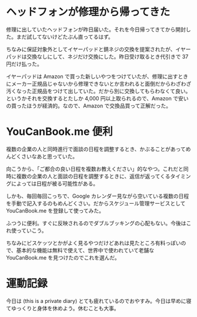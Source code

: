 # ヘッドフォンが修理から帰ってきた
修理に出していたヘッドフォンが昨日届いた。それを今日帰ってきてから開封した。まだ試してないけどたぶん直ってるはず。

ちなみに保証対象外としてイヤーパッドと錆ネジの交換を提案されたが、イヤーパッドは交換なしにして、ネジだけ交換にした。昨日受け取るとき代引きで 37 円だけ払った。

イヤーパッドは Amazon で買った新しいやつをつけていたが、修理に出すときにメーカー正規品じゃないから修理できないとか言われると面倒だからわざわざ汚くなった正規品をつけて出していた。だから別に交換してもらわなくて良い。というかそれを交換するとたしか 4,000 円以上取られるので、Amazon で安いの買ったほうが経済的。なので、Amazon で交換品買って正解だった。

# YouCanBook.me 便利
複数の企業の人と同時進行で面談の日程を調整するとき、かぶることがあってめんどくさいなあと思っていた。

向こうから、「ご都合の良い日程を複数お教えください」的なやつ。これだと同時に複数の企業の人と面談の日程を調整するときに、返信が返ってくるタイミングによっては日程が被る可能性がある。

しかも、毎回毎回こっちで、Google カレンダー見ながら空いている複数の日程を手動で記入するのもめんどくさい。だからスケジュール管理サービスとして YouCanBook.me を登録して使ってみた。

ふつうに便利。すぐに反映されるのでダブルブッキングの心配もない。今後はこれ使っていこう。

ちなみにビスケッツとかがよく見るやつだけどあれは見たところ有料っぽいので、基本的な機能は無料で使えて、世界中で使われていて老舗な YouCanBook.me を見つけたのでこれを選んだ。



# 運動記録
今日は (this is a private diary) とても疲れているのでおやすみ。今日は早めに寝てゆっくりと身体を休めよう。休むことも大事。
